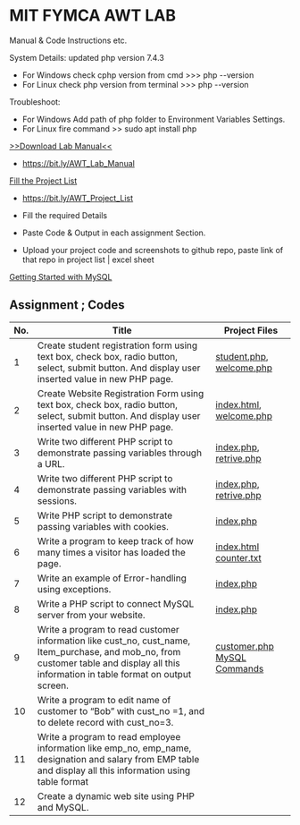 # MIT FYMCA AWT LAB
Manual &amp; Code Instructions etc.

System Details: updated php version 7.4.3
- For Windows check cphp version from cmd >>> php --version
- For Linux check php version from terminal >>> php --version

Troubleshoot:
- For Windows Add path of php folder to Environment Variables Settings.
- For Linux fire command >> sudo apt install php

[>>Download Lab Manual<<](https://bit.ly/AWT_Lab_Manual)
- https://bit.ly/AWT_Lab_Manual

[Fill the Project List](https://bit.ly/AWT_Project_List)
- https://bit.ly/AWT_Project_List

- Fill the required Details
- Paste Code & Output in each assignment Section.
- Upload your project code and screenshots to github repo, paste link of that repo in project list | excel sheet


[Getting Started with MySQL](https://dev.mysql.com/doc/mysql-getting-started/en/#mysql-getting-started-installing)

## Assignment ; Codes
|No. |Title| Project Files |
| --- | ----- | ------ | 
| 1| Create student registration form using text box, check box, radio button, select, submit button. And display user inserted value in new PHP page. | [student.php](https://github.com/atulkamble/AWT-LAB/blob/main/student.php), [welcome.php](https://github.com/atulkamble/AWT-LAB/blob/main/welcome.php) | 
| 2| Create Website Registration Form using text box, check box, radio button, select, submit button. And display user inserted value in new PHP page. | [index.html](https://github.com/atulkamble/AWT-LAB/blob/main/index.html), [welcome.php](https://github.com/atulkamble/AWT-LAB/blob/main/welcome.php) | 
| 3| Write two different PHP script to demonstrate passing variables through a URL. |[index.php](https://github.com/atulkamble/AWT-LAB/blob/main/index.php), [retrive.php](https://github.com/atulkamble/AWT-LAB/blob/main/retrive.php)  | 
| 4| Write two different PHP script to demonstrate passing variables with sessions.|[index.php](https://github.com/atulkamble/AWT-LAB/blob/main/index.php), [retrive.php](https://github.com/atulkamble/AWT-LAB/blob/main/retrive.php)  | 
| 5| Write PHP script to demonstrate passing variables with cookies. | [index.php](https://github.com/atulkamble/AWT-LAB/blob/main/index.php) | 
| 6| Write a program to keep track of how many times a visitor has loaded the page. | [index.html](https://github.com/atulkamble/AWT-LAB/blob/main/index.html) [counter.txt](https://github.com/atulkamble/AWT-LAB/blob/main/counter.txt) | 
| 7| Write an example of Error-handling using exceptions. | [index.php](https://github.com/atulkamble/AWT-LAB/blob/main/index.php) |  
| 8| Write a PHP script to connect MySQL server from your website. | [index.php](https://github.com/atulkamble/AWT-LAB/blob/main/index.php) |
| 9| Write a program to read customer information like cust_no, cust_name, Item_purchase, and mob_no, from customer table and display all this information in table format on output screen. | [customer.php](https://github.com/atulkamble/AWT-LAB/blob/main/customer.php) [MySQL Commands](https://github.com/atulkamble/AWT-LAB/blob/main/table_commands.txt)|
| 10| Write a program to edit name of customer to “Bob” with cust_no =1, and to delete record with cust_no=3.| []() |
| 11| Write a program to read employee information like emp_no, emp_name, designation and salary from EMP table and display all this information using table format| []() |
| 12| Create a dynamic web site using PHP and MySQL.| []() |
